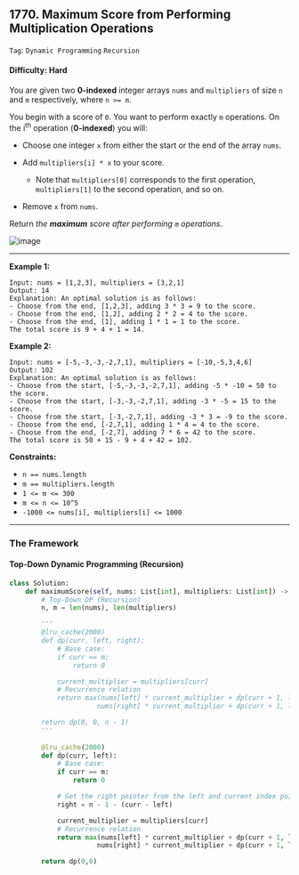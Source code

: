 ## 1770. Maximum Score from Performing Multiplication Operations

```Tag```: ```Dynamic Programming``` ```Recursion```

#### Difficulty: Hard

You are given two __0-indexed__ integer arrays ```nums``` and ```multipliers``` of size ```n``` and ```m``` respectively, where ```n >= m```.

You begin with a score of ```0```. You want to perform exactly ```m``` operations. On the i<sup>th</sup> operation (__0-indexed__) you will:

- Choose one integer ```x``` from either the start or the end of the array ```nums```.

- Add ```multipliers[i] * x``` to your score.

    - Note that ```multipliers[0]``` corresponds to the first operation, ```multipliers[1]``` to the second operation, and so on.
    
- Remove ```x``` from ```nums```.

Return _the __maximum__ score after performing ```m``` operations_.

![image](https://user-images.githubusercontent.com/35042430/218869595-12357163-00cc-4238-b252-37c27ebc3009.png)

---

__Example 1:__
```
Input: nums = [1,2,3], multipliers = [3,2,1]
Output: 14
Explanation: An optimal solution is as follows:
- Choose from the end, [1,2,3], adding 3 * 3 = 9 to the score.
- Choose from the end, [1,2], adding 2 * 2 = 4 to the score.
- Choose from the end, [1], adding 1 * 1 = 1 to the score.
The total score is 9 + 4 + 1 = 14.
```

__Example 2:__
```
Input: nums = [-5,-3,-3,-2,7,1], multipliers = [-10,-5,3,4,6]
Output: 102
Explanation: An optimal solution is as follows:
- Choose from the start, [-5,-3,-3,-2,7,1], adding -5 * -10 = 50 to the score.
- Choose from the start, [-3,-3,-2,7,1], adding -3 * -5 = 15 to the score.
- Choose from the start, [-3,-2,7,1], adding -3 * 3 = -9 to the score.
- Choose from the end, [-2,7,1], adding 1 * 4 = 4 to the score.
- Choose from the end, [-2,7], adding 7 * 6 = 42 to the score. 
The total score is 50 + 15 - 9 + 4 + 42 = 102.
```

__Constraints:__

- ```n == nums.length```
- ```m == multipliers.length```
- ```1 <= m <= 300```
- ```m <= n <= 10^5```
- ```-1000 <= nums[i], multipliers[i] <= 1000```

---

### The Framework

#### Top-Down Dynamic Programming (Recursion)

```Python
class Solution:
    def maximumScore(self, nums: List[int], multipliers: List[int]) -> int:
        # Top-Down DP (Recursion)
        n, m = len(nums), len(multipliers)

        '''
        @lru_cache(2000)
        def dp(curr, left, right):
            # Base case:
            if curr == m:
                return 0

            current_multiplier = multipliers[curr]    
            # Recurrence relation
            return max(nums[left] * current_multiplier + dp(curr + 1, left + 1, right), \
                      nums[right] * current_multiplier + dp(curr + 1, left, right - 1))

        return dp(0, 0, n - 1)
        '''
        
        @lru_cache(2000)
        def dp(curr, left):
            # Base case:
            if curr == m:
                return 0

            # Get the right pointer from the left and current index pointers
            right = n - 1 - (curr - left)

            current_multiplier = multipliers[curr]    
            # Recurrence relation
            return max(nums[left] * current_multiplier + dp(curr + 1, left + 1), \
                      nums[right] * current_multiplier + dp(curr + 1, left))

        return dp(0,0)
```
